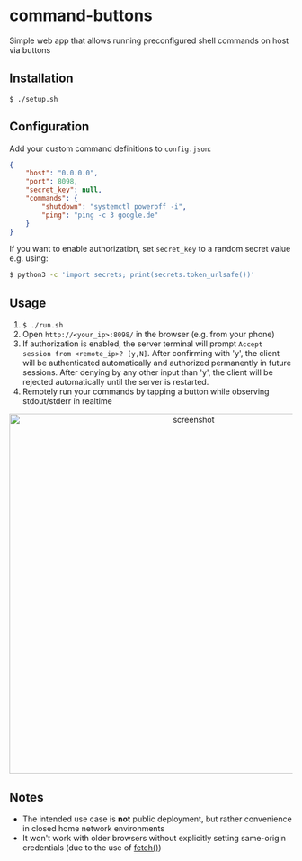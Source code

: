 # command-buttons
Simple web app that allows running preconfigured shell commands on host via buttons

## Installation
`$ ./setup.sh`

## Configuration
Add your custom command definitions to `config.json`:
```json
{
    "host": "0.0.0.0",
    "port": 8098,
    "secret_key": null,
    "commands": {
        "shutdown": "systemctl poweroff -i",
        "ping": "ping -c 3 google.de"
    }
}
```
If you want to enable authorization, set `secret_key` to a random secret value e.g. using:
```bash
$ python3 -c 'import secrets; print(secrets.token_urlsafe())'
```

## Usage
1. `$ ./run.sh`
2. Open `http://<your_ip>:8098/` in the browser (e.g. from your phone)
3. If authorization is enabled, the server terminal will prompt `Accept session from <remote_ip>? [y,N]`. After confirming with 'y', the client will be authenticated automatically and authorized permanently in future sessions. After denying by any other input than 'y', the client will be rejected automatically until the server is restarted.
4. Remotely run your commands by tapping a button while observing stdout/stderr in realtime

<p align="center">
    <img src="https://user-images.githubusercontent.com/609855/109354034-78ed6100-787d-11eb-9106-87c7bf6d692d.png" alt="screenshot" height="640">
</p>

## Notes
- The intended use case is **not** public deployment, but rather convenience in closed home network environments
- It won't work with older browsers without explicitly setting same-origin credentials (due to the use of [fetch()](https://github.com/whatwg/fetch/pull/585))



